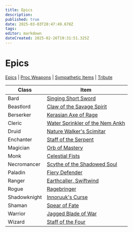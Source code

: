 ```yaml
---
title: Epics
description: 
published: true
date: 2025-03-03T20:47:49.678Z
tags: 
editor: markdown
dateCreated: 2025-02-26T19:31:51.325Z
---
```


# Epics
[Epics](/equipment-guide/epics) | [Proc Weapons](/equipment-guide/procs) | [Sympathetic Items](/equipment-guide/symp-items) | [Tribute](/equipment-guide/tribute)

Class|Item
---|---
Bard|[Singing Short Sword](brd-epic.md)
Beastlord|[Claw of the Savage Spirit](bst-epic.md)
Berserker|[Kerasian Axe of Rage](ber-epic.md)
Cleric|[Water Sprinkler of the Nem Ankh](clr-epic.md)
Druid|[Nature Walker's Scimitar](dru-epic.md)
Enchanter|[Staff of the Serpent](enc-epic.md)
Magician|[Orb of Mastery](mag-epic.md)
Monk|[Celestial Fists](mnk-epic.md)
Necromancer|[Scythe of the Shadowed Soul](nec-epic.md)
Paladin|[Fiery Defender](pal-epic.md)
Ranger|[Earthcaller, Swiftwind](rng-epic.md)
Rogue|[Ragebringer](rog-epic.md)
Shadowknight|[Innoruuk's Curse](shd-epic.md)
Shaman|[Spear of Fate](shm-epic.md)
Warrior|[Jagged Blade of War](war-epic.md)
Wizard|[Staff of the Four](wiz-epic.md)
